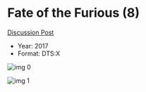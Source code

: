 # Fate of the Furious (8)

[Discussion Post](https://www.avsforum.com/threads/bass-eq-for-filtered-movies.2995212/post-57963338)

* Year: 2017
* Format: DTS:X

![img 0](https://i.imgur.com/5wa59tv.jpg)

![img 1](https://i.imgur.com/dXYGmnR.jpg)

